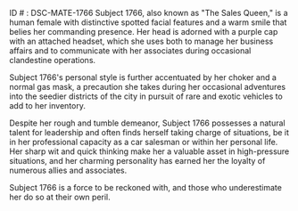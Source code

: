 ID # : DSC-MATE-1766
Subject 1766, also known as "The Sales Queen," is a human female with distinctive spotted facial features and a warm smile that belies her commanding presence. Her head is adorned with a purple cap with an attached headset, which she uses both to manage her business affairs and to communicate with her associates during occasional clandestine operations.

Subject 1766's personal style is further accentuated by her choker and a normal gas mask, a precaution she takes during her occasional adventures into the seedier districts of the city in pursuit of rare and exotic vehicles to add to her inventory.

Despite her rough and tumble demeanor, Subject 1766 possesses a natural talent for leadership and often finds herself taking charge of situations, be it in her professional capacity as a car salesman or within her personal life. Her sharp wit and quick thinking make her a valuable asset in high-pressure situations, and her charming personality has earned her the loyalty of numerous allies and associates.

Subject 1766 is a force to be reckoned with, and those who underestimate her do so at their own peril.
